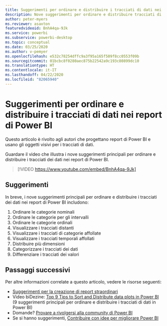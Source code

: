 ```yaml
---
title: Suggerimenti per ordinare e distribuire i tracciati di dati nei report di Power BI
description: Nove suggerimenti per ordinare e distribuire tracciati di dati negli oggetti visivi dei report di Power BI, in Power BI Desktop o nel servizio Power BI.
author: peter-myers
ms.reviewer: asaxton
featuredvideoid: BnhA4qa-9Jk
ms.service: powerbi
ms.subservice: powerbi-desktop
ms.topic: conceptual
ms.date: 03/25/2020
ms.author: v-pemyer
ms.openlocfilehash: e532c78254dffc9a3f95a165f509f8cc0553f09b
ms.sourcegitcommit: 01bcbc8f0280aec875b22542a9c193c80899dc10
ms.translationtype: HT
ms.contentlocale: it-IT
ms.lasthandoff: 04/22/2020
ms.locfileid: "82065940"
---
```

# <a name="tips-to-sort-and-distribute-data-plots-in-power-bi-reports"></a>Suggerimenti per ordinare e distribuire i tracciati di dati nei report di Power BI

Questo articolo è rivolto agli autori che progettano report di Power BI e usano gli oggetti visivi per i tracciati di dati.

Guardare il video che illustra i nove suggerimenti principali per ordinare e distribuire i tracciati dei dati nei report di Power BI.

> [!VIDEO https://www.youtube.com/embed/BnhA4qa-9Jk]

## <a name="tips"></a>Suggerimenti

In breve, i nove suggerimenti principali per ordinare e distribuire i tracciati dei dati nei report di Power BI includono:

1. Ordinare le categorie nominali
1. Ordinare le categorie per gli intervalli
1. Ordinare le categorie ordinali
1. Visualizzare i tracciati distanti
1. Visualizzare i tracciati di categorie affollate
1. Visualizzare i tracciati temporali affollati
1. Distribuire più dimensioni
1. Categorizzare i tracciati dei dati
1. Differenziare i tracciati dei valori

## <a name="next-steps"></a>Passaggi successivi

Per altre informazioni correlate a questo articolo, vedere le risorse seguenti:

- [Suggerimenti per la creazione di report straordinari](../desktop-tips-and-tricks-for-creating-reports.md)
- Video biDezine: [Top 9 Tips to Sort and Distribute data plots in Power BI](https://www.youtube.com/watch?v=BnhA4qa-9Jk) (9 suggerimenti principali per ordinare e distribuire i tracciati di dati in Power BI)
- Domande? [Provare a rivolgersi alla community di Power BI](https://community.powerbi.com/)
- Se si hanno suggerimenti, [Contribuire con idee per migliorare Power BI](https://ideas.powerbi.com/)

